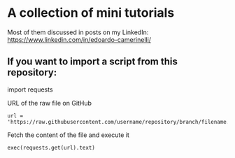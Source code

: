 # A collection of mini tutorials

Most of them discussed in posts on my LinkedIn: https://www.linkedin.com/in/edoardo-camerinelli/



## If you want to import a script from this repository:


import requests

URL of the raw file on GitHub

```http
url = 'https://raw.githubusercontent.com/username/repository/branch/filename.py'
```

Fetch the content of the file and execute it
```http
exec(requests.get(url).text)
```
